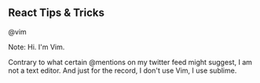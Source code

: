 ## React Tips & Tricks
@vim

Note:
Hi. I'm Vim.

Contrary to what certain @mentions on my twitter feed might suggest, I am not  a text editor.  And just for the record, I don't use Vim, I use sublime.
